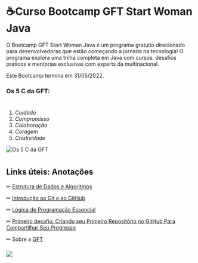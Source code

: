 ﻿# ☕Curso Bootcamp GFT Start Woman Java



O Bootcamp GFT Start Woman Java é um programa gratuito direcionado para desenvolvedoras que estão começando a jornada na tecnologia! O programa explora uma trilha completa em Java com cursos, desafios práticos e mentorias exclusivas com experts da multinacional.

Este Bootcamp termina em 31/05/2022.

### Os 5 C da GFT:<h1>
1. *Cuidado*
2. *Compromisso*
3. *Colaboração*
4. *Coragem*
5. *Criatividade*

![Os 5 C da GFT](https://s3.us-west-2.amazonaws.com/secure.notion-static.com/b6c5bde3-0813-4a5c-bf8a-77ada991a820/Untitled.png?X-Amz-Algorithm=AWS4-HMAC-SHA256&X-Amz-Content-Sha256=UNSIGNED-PAYLOAD&X-Amz-Credential=AKIAT73L2G45EIPT3X45%2F20220424%2Fus-west-2%2Fs3%2Faws4_request&X-Amz-Date=20220424T153607Z&X-Amz-Expires=86400&X-Amz-Signature=12eba327a5997ce6a7b30b426032d0636b37024db1c17fc35302d2463b9d0fb1&X-Amz-SignedHeaders=host&response-content-disposition=filename%20%3D%22Untitled.png%22&x-id=GetObject)
<h3>

<h1>

## Links úteis: Anotações
✏  [Estrutura de Dados e Algoritmos](https://www.notion.so/sabrinagomes/Estrutura-de-Dados-9193d8a68f12454790d1eda244624581)

✏  [Introdução ao Git e ao GitHub](https://www.notion.so/sabrinagomes/Introdu-o-ao-Git-e-ao-GitHub-ec6a7ad5b70e422a8a21794236835ea6)

✏  [Lógica de Programação Essencial](https://www.notion.so/sabrinagomes/L-gica-e-Programa-o-Essencial-eb2af3383c154819b638d1dcc1365de0)

✏  [Primeiro desafio: Criando seu Primeiro Repositório no GitHub Para Compartilhar Seu Progresso](https://www.notion.so/sabrinagomes/Estrutura-de-Dados-9193d8a68f12454790d1eda244624581)

✏ Sobre a [GFT](https://www.gft.com/br/pt/about-us)

<h3>

![](https://hermes.digitalinnovation.one/tracks/84b3149d-757f-4d2b-8f4a-a1d6d3729595.png)
